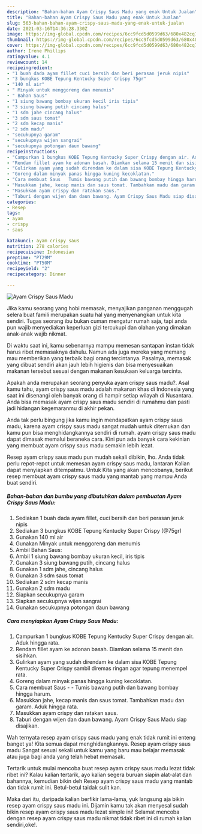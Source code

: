 ```yaml
---
description: "Bahan-bahan Ayam Crispy Saus Madu yang enak Untuk Jualan"
title: "Bahan-bahan Ayam Crispy Saus Madu yang enak Untuk Jualan"
slug: 563-bahan-bahan-ayam-crispy-saus-madu-yang-enak-untuk-jualan
date: 2021-03-16T14:36:28.330Z
image: https://img-global.cpcdn.com/recipes/6cc9fcd5d0599d63/680x482cq70/ayam-crispy-saus-madu-foto-resep-utama.jpg
thumbnail: https://img-global.cpcdn.com/recipes/6cc9fcd5d0599d63/680x482cq70/ayam-crispy-saus-madu-foto-resep-utama.jpg
cover: https://img-global.cpcdn.com/recipes/6cc9fcd5d0599d63/680x482cq70/ayam-crispy-saus-madu-foto-resep-utama.jpg
author: Irene Phillips
ratingvalue: 4.1
reviewcount: 14
recipeingredient:
- "1 buah dada ayam fillet cuci bersih dan beri perasan jeruk nipis"
- "3 bungkus KOBE Tepung Kentucky Super Crispy 75gr"
- "140 ml air"
- " Minyak untuk menggoreng dan menumis"
- " Bahan Saus"
- "1 siung bawang bombay ukuran kecil iris tipis"
- "3 siung bawang putih cincang halus"
- "1 sdm jahe cincang halus"
- "3 sdm saus tomat"
- "2 sdm kecap manis"
- "2 sdm madu"
- "secukupnya garam"
- "secukupnya wijen sangrai"
- "secukupnya potongan daun bawang"
recipeinstructions:
- "Campurkan 1 bungkus KOBE Tepung Kentucky Super Crispy dengan air. Aduk hingga rata."
- "Rendam fillet ayam ke adonan basah. Diamkan selama 15 menit dan sisihkan."
- "Gulirkan ayam yang sudah direndam ke dalam sisa KOBE Tepung Kentucky Super Crispy sambil diremas ringan agar tepung menempel rata."
- "Goreng dalam minyak panas hingga kuning kecoklatan."
- "Cara membuat Saus   Tumis bawang putih dan bawang bombay hingga harum."
- "Masukkan jahe, kecap manis dan saus tomat. Tambahkan madu dan garam. Aduk hingga rata."
- "Masukkan ayam crispy dan ratakan saus."
- "Taburi dengan wijen dan daun bawang. Ayam Crispy Saus Madu siap disajikan."
categories:
- Resep
tags:
- ayam
- crispy
- saus

katakunci: ayam crispy saus 
nutrition: 278 calories
recipecuisine: Indonesian
preptime: "PT29M"
cooktime: "PT50M"
recipeyield: "2"
recipecategory: Dinner

---
```



![Ayam Crispy Saus Madu](https://img-global.cpcdn.com/recipes/6cc9fcd5d0599d63/680x482cq70/ayam-crispy-saus-madu-foto-resep-utama.jpg)

Jika kamu seorang yang hobi memasak, menyajikan panganan menggugah selera buat famili merupakan suatu hal yang menyenangkan untuk kita sendiri. Tugas seorang ibu bukan cuman mengatur rumah saja, tapi anda pun wajib menyediakan keperluan gizi tercukupi dan olahan yang dimakan anak-anak wajib nikmat.

Di waktu  saat ini, kamu sebenarnya mampu memesan santapan instan tidak harus ribet memasaknya dahulu. Namun ada juga mereka yang memang mau memberikan yang terbaik bagi orang tercintanya. Pasalnya, memasak yang dibuat sendiri akan jauh lebih higienis dan bisa menyesuaikan makanan tersebut sesuai dengan makanan kesukaan keluarga tercinta. 



Apakah anda merupakan seorang penyuka ayam crispy saus madu?. Asal kamu tahu, ayam crispy saus madu adalah makanan khas di Indonesia yang saat ini disenangi oleh banyak orang di hampir setiap wilayah di Nusantara. Anda bisa memasak ayam crispy saus madu sendiri di rumahmu dan pasti jadi hidangan kegemaranmu di akhir pekan.

Anda tak perlu bingung jika kamu ingin mendapatkan ayam crispy saus madu, karena ayam crispy saus madu sangat mudah untuk ditemukan dan kamu pun bisa menghidangkannya sendiri di rumah. ayam crispy saus madu dapat dimasak memalui beraneka cara. Kini pun ada banyak cara kekinian yang membuat ayam crispy saus madu semakin lebih lezat.

Resep ayam crispy saus madu pun mudah sekali dibikin, lho. Anda tidak perlu repot-repot untuk memesan ayam crispy saus madu, lantaran Kalian dapat menyiapkan ditempatmu. Untuk Kita yang akan mencobanya, berikut resep membuat ayam crispy saus madu yang mantab yang mampu Anda buat sendiri.

<!--inarticleads1-->

##### Bahan-bahan dan bumbu yang dibutuhkan dalam pembuatan Ayam Crispy Saus Madu:

1. Sediakan 1 buah dada ayam fillet, cuci bersih dan beri perasan jeruk nipis
1. Sediakan 3 bungkus KOBE Tepung Kentucky Super Crispy (@75gr)
1. Gunakan 140 ml air
1. Gunakan  Minyak untuk menggoreng dan menumis
1. Ambil  Bahan Saus:
1. Ambil 1 siung bawang bombay ukuran kecil, iris tipis
1. Gunakan 3 siung bawang putih, cincang halus
1. Gunakan 1 sdm jahe, cincang halus
1. Gunakan 3 sdm saus tomat
1. Sediakan 2 sdm kecap manis
1. Gunakan 2 sdm madu
1. Siapkan secukupnya garam
1. Siapkan secukupnya wijen sangrai
1. Gunakan secukupnya potongan daun bawang




<!--inarticleads2-->

##### Cara menyiapkan Ayam Crispy Saus Madu:

1. Campurkan 1 bungkus KOBE Tepung Kentucky Super Crispy dengan air. Aduk hingga rata.
1. Rendam fillet ayam ke adonan basah. Diamkan selama 15 menit dan sisihkan.
1. Gulirkan ayam yang sudah direndam ke dalam sisa KOBE Tepung Kentucky Super Crispy sambil diremas ringan agar tepung menempel rata.
1. Goreng dalam minyak panas hingga kuning kecoklatan.
1. Cara membuat Saus -  -  Tumis bawang putih dan bawang bombay hingga harum.
1. Masukkan jahe, kecap manis dan saus tomat. Tambahkan madu dan garam. Aduk hingga rata.
1. Masukkan ayam crispy dan ratakan saus.
1. Taburi dengan wijen dan daun bawang. Ayam Crispy Saus Madu siap disajikan.




Wah ternyata resep ayam crispy saus madu yang enak tidak rumit ini enteng banget ya! Kita semua dapat menghidangkannya. Resep ayam crispy saus madu Sangat sesuai sekali untuk kamu yang baru mau belajar memasak atau juga bagi anda yang telah hebat memasak.

Tertarik untuk mulai mencoba buat resep ayam crispy saus madu lezat tidak ribet ini? Kalau kalian tertarik, ayo kalian segera buruan siapin alat-alat dan bahannya, kemudian bikin deh Resep ayam crispy saus madu yang mantab dan tidak rumit ini. Betul-betul taidak sulit kan. 

Maka dari itu, daripada kalian berfikir lama-lama, yuk langsung aja bikin resep ayam crispy saus madu ini. Dijamin kamu tak akan menyesal sudah bikin resep ayam crispy saus madu lezat simple ini! Selamat mencoba dengan resep ayam crispy saus madu nikmat tidak ribet ini di rumah kalian sendiri,oke!.

